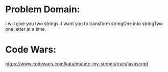 # Problem Domain:
I will give you two strings. I want you to transform stringOne into stringTwo one letter at a time.

# Code Wars:
https://www.codewars.com/kata/mutate-my-strings/train/javascript
